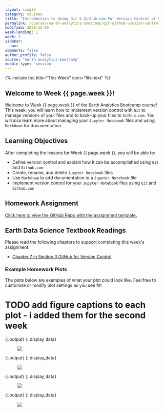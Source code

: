 ```yaml
---
layout: single
category: courses
title: "Introduction to Using Git & Github.com For Version Control of Scientific Projects: Earth Datat Science Bootcamp Course Week 3"
permalink: /courses/earth-analytics-bootcamp/git-github-version-control/
modified: 2020-12-09
week-landing: 1
week: 3
sidebar:
  nav:
comments: false
author_profile: false
course: "earth-analytics-bootcamp"
module-type: 'session'
---
```

{% include toc title="This Week" icon="file-text" %}

<div class="notice--info" markdown="1">

## <i class="fa fa-ship" aria-hidden="true"></i> Welcome to Week {{ page.week }}!

Welcome to Week {{ page.week }} of the Earth Analytics Bootcamp course! This week, you will learn how to implement version control with `Git` to manage versions of your files and to back-up your files to `Github.com`. You will also learn more about managing your `Jupyter Notebook` files and using `Markdown` for documentation.

## <i class="fa fa-graduation-cap" aria-hidden="true"></i> Learning Objectives

After completing the lessons for Week {{ page.week }}, you will be able to:

* Define version control and explain how it can be accomplished using `Git` and `Github.com`
* Create, rename, and delete `Jupyter Notebook` files
* Use `Markdown` to add documentation to a `Jupyter Notebook` file
* Implement version control for your `Jupyter Notebook` files using `Git` and `Github.com`

## <i class="fa fa-pencil-square-o" aria-hidden="true"></i> Homework Assignment

<a href="https://github.com/earthlab-education/bootcamp-2020-03-github-template" target="_blank">Click here to view the GitHub Repo with the assignment template. </a>


## <i class="fa fa-book"></i> Earth Data Science Textbook Readings

Please read the following chapters to support completing this week's assignment:

* <a href="https://www.earthdatascience.org/courses/intro-to-earth-data-science/git-github/version-control/">Chapter 7 in Section 3 GitHub for Version Control</a>.

</div>

### Example Homework Plots

The plots below are examples of what your plot could look like. Feel free to customize or modify plot settings as you see fit! 

# TODO add figure captions to each  plot -  i added them for the second  week




{:.output}
{:.display_data}

<figure>

<img src = "{{ site.url }}/images/courses/ea-bootcamp/03-git-version-control/2018-07-25-git-github-version-control-landing-page/2018-07-25-git-github-version-control-landing-page_4_0.png">

</figure>





{:.output}
{:.display_data}

<figure>

<img src = "{{ site.url }}/images/courses/ea-bootcamp/03-git-version-control/2018-07-25-git-github-version-control-landing-page/2018-07-25-git-github-version-control-landing-page_5_0.png">

</figure>





{:.output}
{:.display_data}

<figure>

<img src = "{{ site.url }}/images/courses/ea-bootcamp/03-git-version-control/2018-07-25-git-github-version-control-landing-page/2018-07-25-git-github-version-control-landing-page_6_0.png">

</figure>






{:.output}
{:.display_data}

<figure>

<img src = "{{ site.url }}/images/courses/ea-bootcamp/03-git-version-control/2018-07-25-git-github-version-control-landing-page/2018-07-25-git-github-version-control-landing-page_8_0.png">

</figure>





